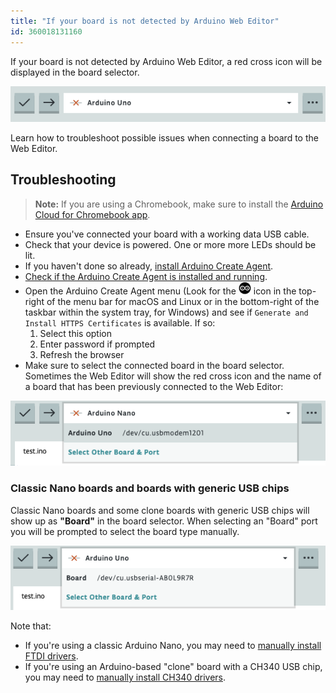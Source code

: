 ```yaml
---
title: "If your board is not detected by Arduino Web Editor"
id: 360018131160
---
```


If your board is not detected by Arduino Web Editor, a red cross icon will be displayed in the board selector.

![Web Editor with red cross icon showing in the board selector menu ](img/WebEditor_Red_cross.png)

Learn how to troubleshoot possible issues when connecting a board to the Web Editor.

## Troubleshooting

> **Note:** If you are using a Chromebook, make sure to install the <a class="link-up-right" href="https://play.google.com/store/apps/details?id=cc.arduino.create_editor">Arduino Cloud for Chromebook app</a>.

* Ensure you've connected your board with a working data USB cable.
* Check that your device is powered. One or more more LEDs should be lit.
* If you haven't done so already, [install Arduino Create Agent](https://create.arduino.cc/getting-started/plugin/welcome).
* [Check if the Arduino Create Agent is installed and running](https://support.arduino.cc/hc/en-us/articles/4980687506844-Check-if-the-Arduino-Create-Agent-is-installed-and-running).
* Open the Arduino Create Agent menu (Look for the ![Arduino Create Agent icon](img/create-agent-logo-mac.png) icon in the top-right of the menu bar for macOS and Linux or in the bottom-right of the taskbar within the system tray, for Windows) and see if `Generate and Install HTTPS Certificates` is available. If so:
    1. Select this option
    2. Enter password if prompted
    3. Refresh the browser
* Make sure to select the connected board in the board selector. Sometimes the Web Editor will show the red cross icon and the name of a board that has been previously connected to the Web Editor:

![Web Editor with red cross icon and detected board name showing in the board selector](img/WebEditor_Dropdown_menu.png)

### Classic Nano boards and boards with generic USB chips

Classic Nano boards and some clone boards with generic USB chips will show up as **"Board"** in the board selector. When selecting an "Board" port you will be prompted to select the board type manually.

![Web Editor with port name showing in the board selector ](img/WebEditor_port_no_board_name.png)

Note that:

* If you're using a classic Arduino Nano, you may need to [manually install FTDI drivers](https://support.arduino.cc/hc/en-us/articles/4411305694610-Install-or-update-FTDI-drivers).
* If you're using an Arduino-based "clone" board with a CH340 USB chip, you may need to [manually install CH340 drivers](https://sparks.gogo.co.nz/ch340.html).
